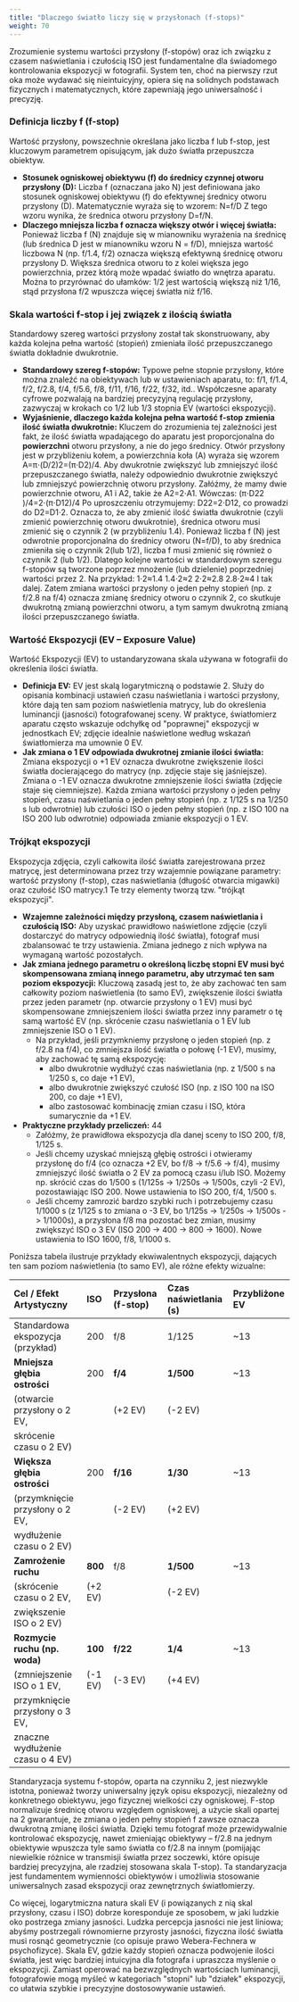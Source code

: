 ```yaml
---
title: "Dlaczego światło liczy się w przysłonach (f-stops)"
weight: 70
---
```



Zrozumienie systemu wartości przysłony (f-stopów) oraz ich związku z czasem naświetlania i czułością ISO jest fundamentalne dla świadomego kontrolowania ekspozycji w fotografii. System ten, choć na pierwszy rzut oka może wydawać się nieintuicyjny, opiera się na solidnych podstawach fizycznych i matematycznych, które zapewniają jego uniwersalność i precyzję.

### Definicja liczby f (f-stop)

Wartość przysłony, powszechnie określana jako liczba f lub f-stop, jest kluczowym parametrem opisującym, jak dużo światła przepuszcza obiektyw.

* **Stosunek ogniskowej obiektywu (f) do średnicy czynnej otworu przysłony (D):** Liczba f (oznaczana jako N) jest definiowana jako stosunek ogniskowej obiektywu (f) do efektywnej średnicy otworu przysłony (D). Matematycznie wyraża się to wzorem: N=f/D Z tego wzoru wynika, że średnica otworu przysłony D=f/N.  
* **Dlaczego mniejsza liczba f oznacza większy otwór i więcej światła:** Ponieważ liczba f (N) znajduje się w mianowniku wyrażenia na średnicę (lub średnica D jest w mianowniku wzoru N \= f/D), mniejsza wartość liczbowa N (np. f/1.4, f/2) oznacza większą efektywną średnicę otworu przysłony D. Większa średnica otworu to z kolei większa jego powierzchnia, przez którą może wpadać światło do wnętrza aparatu. Można to przyrównać do ułamków: 1/2 jest wartością większą niż 1/16, stąd przysłona f/2 wpuszcza więcej światła niż f/16.

### Skala wartości f-stop i jej związek z ilością światła

Standardowy szereg wartości przysłony został tak skonstruowany, aby każda kolejna pełna wartość (stopień) zmieniała ilość przepuszczanego światła dokładnie dwukrotnie.

* **Standardowy szereg f-stopów:** Typowe pełne stopnie przysłony, które można znaleźć na obiektywach lub w ustawieniach aparatu, to: f/1, f/1.4, f/2, f/2.8, f/4, f/5.6, f/8, f/11, f/16, f/22, f/32, itd.. Współczesne aparaty cyfrowe pozwalają na bardziej precyzyjną regulację przysłony, zazwyczaj w krokach co 1/2 lub 1/3 stopnia EV (wartości ekspozycji).  
* **Wyjaśnienie, dlaczego każda kolejna pełna wartość f-stop zmienia ilość światła dwukrotnie:** Kluczem do zrozumienia tej zależności jest fakt, że ilość światła wpadającego do aparatu jest proporcjonalna do **powierzchni** otworu przysłony, a nie do jego średnicy. Otwór przysłony jest w przybliżeniu kołem, a powierzchnia koła (A) wyraża się wzorem A=π⋅(D/2)2=(π⋅D2)/4. Aby dwukrotnie zwiększyć lub zmniejszyć ilość przepuszczanego światła, należy odpowiednio dwukrotnie zwiększyć lub zmniejszyć powierzchnię otworu przysłony. Załóżmy, że mamy dwie powierzchnie otworu, A1​ i A2​, takie że A2​=2⋅A1​. Wówczas: (π⋅D22​)/4=2⋅(π⋅D12​)/4 Po uproszczeniu otrzymujemy: D22​=2⋅D12​, co prowadzi do D2​=D1​⋅2​. Oznacza to, że aby zmienić ilość światła dwukrotnie (czyli zmienić powierzchnię otworu dwukrotnie), średnica otworu musi zmienić się o czynnik 2​ (w przybliżeniu 1.4). Ponieważ liczba f (N) jest odwrotnie proporcjonalna do średnicy otworu (N=f/D), to aby średnica zmieniła się o czynnik 2​ (lub 1/2​), liczba f musi zmienić się również o czynnik 2​ (lub 1/2​). Dlatego kolejne wartości w standardowym szeregu f-stopów są tworzone poprzez mnożenie (lub dzielenie) poprzedniej wartości przez 2​. Na przykład: 1⋅2​≈1.4 1.4⋅2​≈2 2⋅2​≈2.8 2.8⋅2​≈4 I tak dalej. Zatem zmiana wartości przysłony o jeden pełny stopień (np. z f/2.8 na f/4) oznacza zmianę średnicy otworu o czynnik 2​, co skutkuje dwukrotną zmianą powierzchni otworu, a tym samym dwukrotną zmianą ilości przepuszczanego światła.

### Wartość Ekspozycji (EV – Exposure Value)

Wartość Ekspozycji (EV) to ustandaryzowana skala używana w fotografii do określenia ilości światła.

* **Definicja EV:** EV jest skalą logarytmiczną o podstawie 2\. Służy do opisania kombinacji ustawień czasu naświetlania i wartości przysłony, które dają ten sam poziom naświetlenia matrycy, lub do określenia luminancji (jasności) fotografowanej sceny. W praktyce, światłomierz aparatu często wskazuje odchyłkę od "poprawnej" ekspozycji w jednostkach EV; zdjęcie idealnie naświetlone według wskazań światłomierza ma umownie 0 EV.  
* **Jak zmiana o 1 EV odpowiada dwukrotnej zmianie ilości światła:** Zmiana ekspozycji o \+1 EV oznacza dwukrotne zwiększenie ilości światła docierającego do matrycy (np. zdjęcie staje się jaśniejsze). Zmiana o \-1 EV oznacza dwukrotne zmniejszenie ilości światła (zdjęcie staje się ciemniejsze). Każda zmiana wartości przysłony o jeden pełny stopień, czasu naświetlania o jeden pełny stopień (np. z 1/125 s na 1/250 s lub odwrotnie) lub czułości ISO o jeden pełny stopień (np. z ISO 100 na ISO 200 lub odwrotnie) odpowiada zmianie ekspozycji o 1 EV.

### Trójkąt ekspozycji

Ekspozycja zdjęcia, czyli całkowita ilość światła zarejestrowana przez matrycę, jest determinowana przez trzy wzajemnie powiązane parametry: wartość przysłony (f-stop), czas naświetlania (długość otwarcia migawki) oraz czułość ISO matrycy.1 Te trzy elementy tworzą tzw. "trójkąt ekspozycji".

* **Wzajemne zależności między przysłoną, czasem naświetlania i czułością ISO:** Aby uzyskać prawidłowo naświetlone zdjęcie (czyli dostarczyć do matrycy odpowiednią ilość światła), fotograf musi zbalansować te trzy ustawienia. Zmiana jednego z nich wpływa na wymaganą wartość pozostałych.  
* **Jak zmiana jednego parametru o określoną liczbę stopni EV musi być skompensowana zmianą innego parametru, aby utrzymać ten sam poziom ekspozycji:** Kluczową zasadą jest to, że aby zachować ten sam całkowity poziom naświetlenia (to samo EV), zwiększenie ilości światła przez jeden parametr (np. otwarcie przysłony o 1 EV) musi być skompensowane zmniejszeniem ilości światła przez inny parametr o tę samą wartość EV (np. skrócenie czasu naświetlania o 1 EV lub zmniejszenie ISO o 1 EV).  
  * Na przykład, jeśli przymkniemy przysłonę o jeden stopień (np. z f/2.8 na f/4), co zmniejsza ilość światła o połowę (-1 EV), musimy, aby zachować tę samą ekspozycję:  
    * albo dwukrotnie wydłużyć czas naświetlania (np. z 1/500 s na 1/250 s, co daje \+1 EV),  
    * albo dwukrotnie zwiększyć czułość ISO (np. z ISO 100 na ISO 200, co daje \+1 EV),  
    * albo zastosować kombinację zmian czasu i ISO, która sumarycznie da \+1 EV.  
* **Praktyczne przykłady przeliczeń:** 44  
  * Załóżmy, że prawidłowa ekspozycja dla danej sceny to ISO 200, f/8, 1/125 s.  
  * Jeśli chcemy uzyskać mniejszą głębię ostrości i otwieramy przysłonę do f/4 (co oznacza \+2 EV, bo f/8 \-\> f/5.6 \-\> f/4), musimy zmniejszyć ilość światła o 2 EV za pomocą czasu i/lub ISO. Możemy np. skrócić czas do 1/500 s (1/125s \-\> 1/250s \-\> 1/500s, czyli \-2 EV), pozostawiając ISO 200\. Nowe ustawienia to ISO 200, f/4, 1/500 s.  
  * Jeśli chcemy zamrozić bardzo szybki ruch i potrzebujemy czasu 1/1000 s (z 1/125 s to zmiana o \-3 EV, bo 1/125s \-\> 1/250s \-\> 1/500s \-\> 1/1000s), a przysłona f/8 ma pozostać bez zmian, musimy zwiększyć ISO o 3 EV (ISO 200 \-\> 400 \-\> 800 \-\> 1600). Nowe ustawienia to ISO 1600, f/8, 1/1000 s.

Poniższa tabela ilustruje przykłady ekwiwalentnych ekspozycji, dających ten sam poziom naświetlenia (to samo EV), ale różne efekty wizualne:

| Cel / Efekt Artystyczny | ISO | Przysłona (f-stop) | Czas naświetlania (s) | Przybliżone EV |
| :---- | :---- | :---- | :---- | :---- |
| Standardowa ekspozycja (przykład) | 200 | f/8 | 1/125 | \~13 |
| **Mniejsza głębia ostrości** | 200 | **f/4** | **1/500** | \~13 |
| (otwarcie przysłony o 2 EV, |  | (+2 EV) | (-2 EV) |  |
| skrócenie czasu o 2 EV) |  |  |  |  |
| **Większa głębia ostrości** | 200 | **f/16** | **1/30** | \~13 |
| (przymknięcie przysłony o 2 EV, |  | (-2 EV) | (+2 EV) |  |
| wydłużenie czasu o 2 EV) |  |  |  |  |
| **Zamrożenie ruchu** | **800** | f/8 | **1/500** | \~13 |
| (skrócenie czasu o 2 EV, | (+2 EV) |  | (-2 EV) |  |
| zwiększenie ISO o 2 EV) |  |  |  |  |
| **Rozmycie ruchu (np. woda)** | **100** | **f/22** | **1/4** | \~13 |
| (zmniejszenie ISO o 1 EV, | (-1 EV) | (-3 EV) | (+4 EV) |  |
| przymknięcie przysłony o 3 EV, |  |  |  |  |
| znaczne wydłużenie czasu o 4 EV) |  |  |  |  |

Standaryzacja systemu f-stopów, oparta na czynniku 2​, jest niezwykle istotna, ponieważ tworzy uniwersalny język opisu ekspozycji, niezależny od konkretnego obiektywu, jego fizycznej wielkości czy ogniskowej. F-stop normalizuje średnicę otworu względem ogniskowej, a użycie skali opartej na 2​ gwarantuje, że zmiana o jeden pełny stopień f zawsze oznacza dwukrotną zmianę ilości światła. Dzięki temu fotograf może przewidywalnie kontrolować ekspozycję, nawet zmieniając obiektywy – f/2.8 na jednym obiektywie wpuszcza tyle samo światła co f/2.8 na innym (pomijając niewielkie różnice w transmisji światła przez soczewki, które opisuje bardziej precyzyjna, ale rzadziej stosowana skala T-stop). Ta standaryzacja jest fundamentem wymienności obiektywów i umożliwia stosowanie uniwersalnych zasad ekspozycji oraz zewnętrznych światłomierzy.

Co więcej, logarytmiczna natura skali EV (i powiązanych z nią skal przysłony, czasu i ISO) dobrze koresponduje ze sposobem, w jaki ludzkie oko postrzega zmiany jasności. Ludzka percepcja jasności nie jest liniowa; abyśmy postrzegali równomierne przyrosty jasności, fizyczna ilość światła musi rosnąć geometrycznie (co opisuje prawo Webera-Fechnera w psychofizyce). Skala EV, gdzie każdy stopień oznacza podwojenie ilości światła, jest więc bardziej intuicyjna dla fotografa i upraszcza myślenie o ekspozycji. Zamiast operować na bezwzględnych wartościach luminancji, fotografowie mogą myśleć w kategoriach "stopni" lub "działek" ekspozycji, co ułatwia szybkie i precyzyjne dostosowywanie ustawień.


